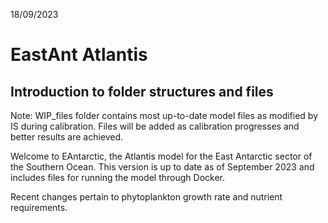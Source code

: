 18/09/2023
# EastAnt Atlantis
## Introduction to folder structures and files

Note: WIP_files folder contains most up-to-date model files as modified by IS during calibration. Files will be added as calibration progresses and better results are achieved.

Welcome to EAntarctic, the Atlantis model for the East Antarctic sector of the Southern Ocean. 
This version is up to date as of September 2023 and includes files for running the model through Docker.

Recent changes pertain to phytoplankton growth rate and nutrient requirements.
